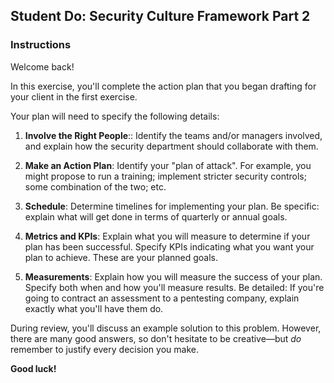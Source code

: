## Student Do: Security Culture Framework Part 2

### Instructions

Welcome back!

In this exercise, you'll complete the action plan that you began drafting for your client in the first exercise.

Your plan will need to specify the following details:

1. **Involve the Right People**:: Identify the teams and/or managers involved, and explain how the security department should collaborate with them.

2. **Make an Action Plan**: Identify your "plan of attack". For example, you might propose to run a training; implement stricter security controls; some combination of the two; etc.

3. **Schedule**: Determine timelines for implementing your plan. Be specific: explain what will get done in terms of quarterly or annual goals.

4. **Metrics and KPIs**: Explain what you will measure to determine if your plan has been successful. Specify KPIs indicating what you want your plan to achieve. These are your planned goals.

5. **Measurements**: Explain how you will measure the success of your plan. Specify both when and how you'll measure results. Be detailed: If you're going to contract an assessment to a pentesting company, explain exactly what you'll have them do.

During review, you'll discuss an example solution to this problem. However, there are many good answers, so don't hesitate to be creative—but _do_ remember to justify every decision you make. 

**Good luck!**